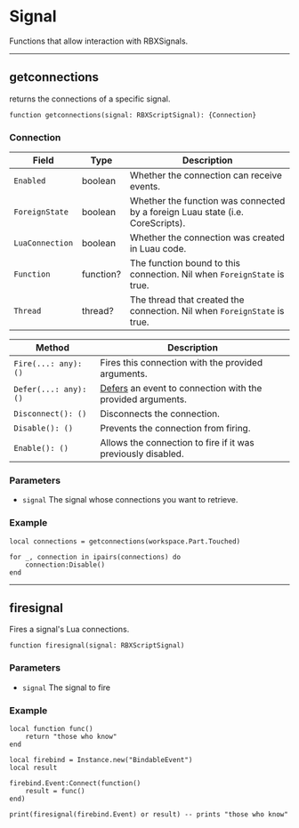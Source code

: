 # Signal

Functions that allow interaction with RBXSignals.

---

## getconnections

returns the connections of a specific signal.

```luau
function getconnections(signal: RBXScriptSignal): {Connection}
```

### Connection

| Field | Type | Description |
| ----- | ---- | ----------- |
| `Enabled` | boolean | Whether the connection can receive events. |
| `ForeignState` | boolean | Whether the function was connected by a foreign Luau state (i.e. CoreScripts). |
| `LuaConnection` | boolean | Whether the connection was created in Luau code. |
| `Function` | function? | The function bound to this connection. Nil when `ForeignState` is true. |
| `Thread` | thread? | The thread that created the connection. Nil when `ForeignState` is true. |

| Method | Description |
| ----- | ----------- |
| `Fire(...: any): ()` | Fires this connection with the provided arguments. |
| `Defer(...: any): ()` | [Defers](https://devforum.roblox.com/t/beta-deferred-lua-event-handling/1240569) an event to connection with the provided arguments. |
| `Disconnect(): ()` | Disconnects the connection. |
| `Disable(): ()` | Prevents the connection from firing. |
| `Enable(): ()` | Allows the connection to fire if it was previously disabled. |

### Parameters

- `signal` The signal whose connections you want to retrieve.

### Example

```luau
local connections = getconnections(workspace.Part.Touched)

for _, connection in ipairs(connections) do
    connection:Disable()
end
```
---

## firesignal

Fires a signal's Lua connections.

```luau
function firesignal(signal: RBXScriptSignal)
```

### Parameters

- `signal` The signal to fire

### Example

```luau
local function func()
    return "those who know"
end

local firebind = Instance.new("BindableEvent")
local result

firebind.Event:Connect(function()
    result = func()
end)

print(firesignal(firebind.Event) or result) -- prints "those who know"
```
